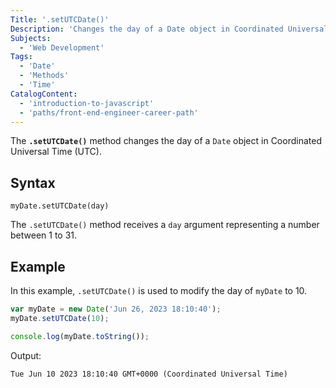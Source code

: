 ```yaml
---
Title: '.setUTCDate()'
Description: 'Changes the day of a Date object in Coordinated Universal Time (UTC).'
Subjects:
  - 'Web Development'
Tags:
  - 'Date'
  - 'Methods'
  - 'Time'
CatalogContent:
  - 'introduction-to-javascript'
  - 'paths/front-end-engineer-career-path'
---
```


The **`.setUTCDate()`** method changes the day of a `Date` object in Coordinated Universal Time (UTC).

## Syntax

```pseudo
myDate.setUTCDate(day)
```

The `.setUTCDate()` method receives a `day` argument representing a number between 1 to 31.

## Example

In this example, `.setUTCDate()` is used to modify the day of `myDate` to 10.

```js
var myDate = new Date('Jun 26, 2023 18:10:40');
myDate.setUTCDate(10);

console.log(myDate.toString());
```

Output:

```shell
Tue Jun 10 2023 18:10:40 GMT+0000 (Coordinated Universal Time)
```
